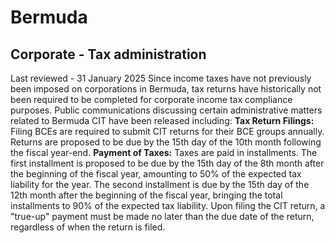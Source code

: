 # Bermuda
## Corporate - Tax administration
Last reviewed - 31 January 2025
Since income taxes have not previously been imposed on corporations in Bermuda, tax returns have historically not been required to be completed for corporate income tax compliance purposes.
Public communications discussing certain administrative matters related to Bermuda CIT have been released including:
**Tax Return Filings:**
Filing BCEs are required to submit CIT returns for their BCE groups annually. Returns are proposed to be due by the 15th day of the 10th month following the fiscal year-end.
**Payment of Taxes:**
Taxes are paid in installments. The first installment is proposed to be due by the 15th day of the 8th month after the beginning of the fiscal year, amounting to 50% of the expected tax liability for the year. The second installment is due by the 15th day of the 12th month after the beginning of the fiscal year, bringing the total installments to 90% of the expected tax liability.
Upon filing the CIT return, a "true-up" payment must be made no later than the due date of the return, regardless of when the return is filed.
